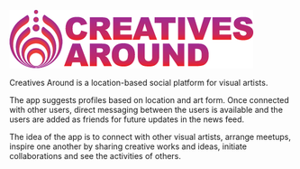 ![Screenshot](ca_redpurplelogo.png)




Creatives Around is a location-based social platform for visual artists.

The app suggests profiles based on location and art form.
Once connected with other users, direct messaging between the users is available and the users are added as friends for future updates in the news feed.

The idea of the app is to connect with other visual artists, arrange meetups,
inspire one another by sharing creative works and ideas, initiate collaborations
and see the activities of others.
